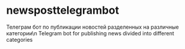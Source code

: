 # newsposttelegrambot
Телеграм бот по публикации новостей разделенных на различные категории\n
Telegram bot for publishing news divided into different categories
